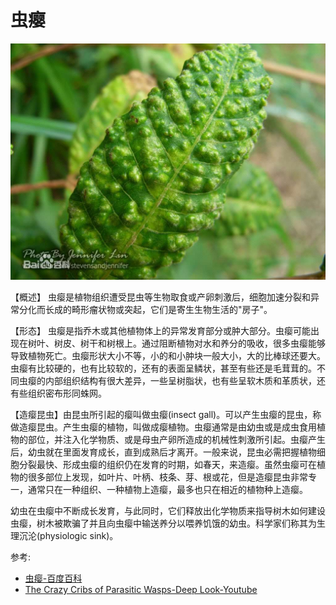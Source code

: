 # 虫瘿

![](01.jpg)

【概述】 虫瘿是植物组织遭受昆虫等生物取食或产卵刺激后，细胞加速分裂和异常分化而长成的畸形瘤状物或突起，它们是寄生生物生活的"房子"。

【形态】 虫瘿是指乔木或其他植物体上的异常发育部分或肿大部分。虫瘿可能出现在树叶、树皮、树干和树根上。通过阻断植物对水和养分的吸收，很多虫瘿能够导致植物死亡。虫瘿形状大小不等，小的和小肿块一般大小，大的比棒球还要大。虫瘿有比较硬的，也有比较软的，还有的表面呈鳞状，甚至有些还是毛茸茸的。不同虫瘿的内部组织结构有很大差异，一些呈树脂状，也有些呈软木质和革质状，还有些组织密布形同蛛网。

【造瘿昆虫】由昆虫所引起的瘿叫做虫瘿(insect gall)。可以产生虫瘿的昆虫，称做造瘿昆虫。产生虫瘿的植物，叫做成瘿植物。虫瘿通常是由幼虫或是成虫食用植物的部位，并注入化学物质、或是母虫产卵所造成的机械性刺激所引起。虫瘿产生后，幼虫就在里面发育成长，直到成熟后才离开。一般来说，昆虫必需把握植物细胞分裂最快、形成虫瘿的组织仍在发育的时期，如春天，来造瘿。虽然虫瘿可在植物的很多部位上发现，如叶片、叶柄、枝条、芽、根或花，但是造瘿昆虫非常专一，通常只在一种组织、一种植物上造瘿，最多也只在相近的植物种上造瘿。

幼虫在虫瘿中不断成长发育，与此同时，它们释放出化学物质来指导树木如何建设虫瘿，树木被欺骗了并且向虫瘿中输送养分以喂养饥饿的幼虫。科学家们称其为生理沉沦(physiologic sink)。

参考:
- [虫瘿-百度百科](https://baike.baidu.com/item/%E8%99%AB%E7%98%BF/5511445)
- [The Crazy Cribs of Parasitic Wasps-Deep Look-Youtube](https://www.youtube.com/watch?v=lOgP5NzcTuA)